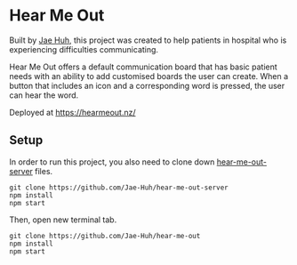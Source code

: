 # Hear Me Out

Built by [Jae Huh](https://github.com/Jae-Huh), this project was created to help patients in hospital who is experiencing difficulties communicating.

Hear Me Out offers a default communication board that has basic patient needs with an ability to add customised boards the user can create. When a button that includes an icon and a corresponding word is pressed, the user can hear the word. 

Deployed at https://hearmeout.nz/


## Setup

In order to run this project, you also need to clone down [hear-me-out-server](https://github.com/Jae-Huh/hear-me-out-server) files.
```
git clone https://github.com/Jae-Huh/hear-me-out-server
npm install
npm start
```
Then, open new terminal tab.

```
git clone https://github.com/Jae-Huh/hear-me-out
npm install
npm start
```
